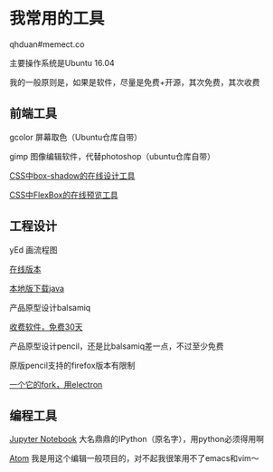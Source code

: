 
# 我常用的工具

qhduan#memect.co

主要操作系统是Ubuntu 16.04

我的一般原则是，如果是软件，尽量是免费+开源，其次免费，其次收费

## 前端工具

gcolor 屏幕取色（Ubuntu仓库自带）

gimp 图像编辑软件，代替photoshop（ubuntu仓库自带）

[CSS中box-shadow的在线设计工具](http://www.cssmatic.com/box-shadow)

[CSS中FlexBox的在线预览工具](http://the-echoplex.net/flexyboxes)


## 工程设计

yEd 画流程图

[在线版本](https://www.yworks.com/yed-live/)

[本地版下载java](https://www.yworks.com/downloads#yEd)

产品原型设计balsamiq

[收费软件，免费30天](https://balsamiq.com/products/mockups/)

产品原型设计pencil，还是比balsamiq差一点，不过至少免费

原版pencil支持的firefox版本有限制

[一个它的fork，用electron](https://github.com/evolus/pencil)

## 编程工具

[Jupyter Notebook](http://jupyter.org/) 大名鼎鼎的IPython（原名字），用python必须得用啊

[Atom](https://atom.io/) 我是用这个编辑一般项目的，对不起我很笨用不了emacs和vim～


